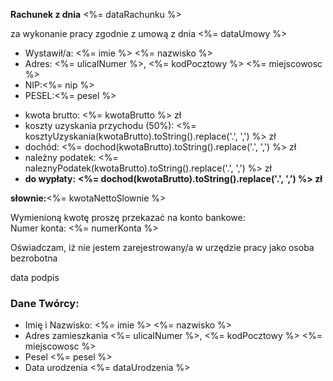 **Rachunek z dnia**      <span class="data-rachunku"><%= dataRachunku %></span>

za wykonanie pracy zgodnie z umową z dnia <span class="data-umowy"><%= dataUmowy %><span>

<ul class="first-list">
  <li><span>Wystawił/a:</span></dt>
  <%= imie %> <%= nazwisko %></li>
  <li><span>Adres:</span>
  <%= ulicaINumer %>, <%= kodPocztowy %> <%= miejscowosc %></li>
  <li><span>NIP:</span><%= nip %></li> 
  <li><span>PESEL:</span><%= pesel %></li>
</ul>

<ul class="second-list">
	<li><span>kwota brutto:</span>
		<%= kwotaBrutto %> zł
	</li>
	<li><span>koszty uzyskania przychodu (50%):</span>
		<%= kosztyUzyskania(kwotaBrutto).toString().replace('.', ',') %> zł
	</li>
	<li><span>dochód:</span>
		<%= dochod(kwotaBrutto).toString().replace('.', ',') %> zł
	</li>
	<li><span>należny podatek:</span>
		<%= naleznyPodatek(kwotaBrutto).toString().replace('.', ',') %> zł
	</li>
	<li><span><strong>do wypłaty:</strong></span>
		<strong><%= dochod(kwotaBrutto).toString().replace('.', ',') %> zł</strong>
	</li>
</ul>         
          
<div class="amount-in-words"><strong>słownie:</strong><span><%= kwotaNettoSlownie %></span></div>
          
Wymienioną kwotę proszę przekazać na konto bankowe:         
Numer konta: <%= numerKonta %>          
          
Oświadczam, iż nie jestem zarejestrowany/a w urzędzie pracy jako osoba bezrobotna         
          
<div class="signature">
	<span>data</span>
	<span>podpis</span>
</div>
          

### Dane  Twórcy:

<ul class="third-list">
	<li>
		<span>Imię i Nazwisko:</span>
		<%= imie %> <%= nazwisko %>  
	</li>
	<li>
		<span>Adres zamieszkania</span>
		<%= ulicaINumer %>, <%= kodPocztowy %> <%= miejscowosc %> 
	</li>
	<li>
		<span>Pesel</span>
		<%= pesel %>
	</li>
	<li>
		<span>Data urodzenia</span>
		<%= dataUrodzenia %>
	</li>
</ul>
